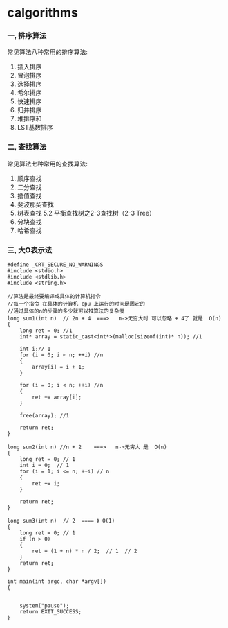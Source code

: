 # calgorithms

### 一, 排序算法

常见算法八种常用的排序算法:
1. 插入排序
2. 冒泡排序
3. 选择排序
4. 希尔排序
5. 快速排序
6. 归并排序
7. 堆排序和
8. LST基数排序

### 二, 查找算法

常见算法七种常用的查找算法:

1. 顺序查找
2. 二分查找
3. 插值查找
4. 斐波那契查找
5. 树表查找
5.2 平衡查找树之2-3查找树（2-3 Tree）
6. 分块查找
7. 哈希查找



###  三, 大O表示法


```
#define _CRT_SECURE_NO_WARNINGS
#include <stdio.h>
#include <stdlib.h>
#include <string.h>

//算法是最终要编译成具体的计算机指令
//每一个指令 在具体的计算机 cpu 上运行的时间是固定的
//通过具体的n的步骤的多少就可以推算法的复杂度
long sum1(int n)  // 2n + 4  ===>   n->无穷大时 可以忽略 + 4了 就是  O(n)
{
	long ret = 0; //1
	int* array = static_cast<int*>(malloc(sizeof(int)* n)); //1

	int i;// 1
	for (i = 0; i < n; ++i) //n
	{
		array[i] = i + 1;
	}

	for (i = 0; i < n; ++i) //n
	{
		ret += array[i];
	}

	free(array); //1

	return ret;
}

long sum2(int n) //n + 2    ===>   n->无穷大 是  O(n)
{
	long ret = 0; // 1
	int i = 0;  // 1
	for (i = 1; i <= n; ++i) // n
	{
		ret += i;
	}

	return ret;
}

long sum3(int n)  // 2  ==== 》 O(1)
{
	long ret = 0; // 1
	if (n > 0)
	{
		ret = (1 + n) * n / 2;  // 1  // 2
	}
	return ret;
}

int main(int argc, char *argv[])
{
	
	
	system("pause");
	return EXIT_SUCCESS;
}
```

